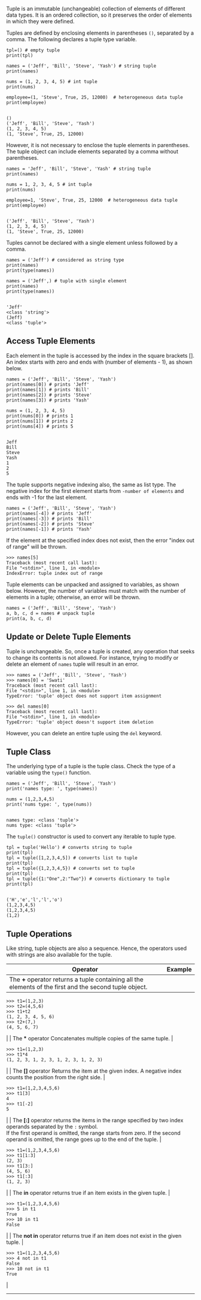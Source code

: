 Tuple is an immutable (unchangeable) collection of elements of different data types. It is an ordered collection, so it preserves the order of elements in which they were defined.

Tuples are defined by enclosing elements in parentheses `()`, separated by a comma. The following declares a tuple type variable.

    tpl=() # empty tuple
    print(tpl)
    
    names = ('Jeff', 'Bill', 'Steve', 'Yash') # string tuple
    print(names)
    
    nums = (1, 2, 3, 4, 5) # int tuple
    print(nums)
    
    employee=(1, 'Steve', True, 25, 12000)  # heterogeneous data tuple
    print(employee)
    

    ()
    ('Jeff', 'Bill', 'Steve', 'Yash')
    (1, 2, 3, 4, 5)
    (1, 'Steve', True, 25, 12000)
    

However, it is not necessary to enclose the tuple elements in parentheses. The tuple object can include elements separated by a comma without parentheses.

    names = 'Jeff', 'Bill', 'Steve', 'Yash' # string tuple
    print(names)
    
    nums = 1, 2, 3, 4, 5 # int tuple
    print(nums)
    
    employee=1, 'Steve', True, 25, 12000  # heterogeneous data tuple
    print(employee)
    

    ('Jeff', 'Bill', 'Steve', 'Yash')
    (1, 2, 3, 4, 5)
    (1, 'Steve', True, 25, 12000)
    

Tuples cannot be declared with a single element unless followed by a comma.

    names = ('Jeff') # considered as string type
    print(names)
    print(type(names))
    
    names = ('Jeff',) # tuple with single element
    print(names)
    print(type(names))
    

    'Jeff'
    <class 'string'>
    (Jeff)
    <class 'tuple'>
    

## Access Tuple Elements

Each element in the tuple is accessed by the index in the square brackets \[\]. An index starts with zero and ends with (number of elements - 1), as shown below.

    names = ('Jeff', 'Bill', 'Steve', 'Yash') 
    print(names[0]) # prints 'Jeff'
    print(names[1]) # prints 'Bill'
    print(names[2]) # prints 'Steve'
    print(names[3]) # prints 'Yash'
    
    nums = (1, 2, 3, 4, 5) 
    print(nums[0]) # prints 1
    print(nums[1]) # prints 2
    print(nums[4]) # prints 5
    

    Jeff
    Bill
    Steve
    Yash
    1
    2
    5
    

The tuple supports negative indexing also, the same as list type. The negative index for the first element starts from `-number of elements` and ends with -1 for the last element.

    names = ('Jeff', 'Bill', 'Steve', 'Yash') 
    print(names[-4]) # prints 'Jeff'
    print(names[-3]) # prints 'Bill'
    print(names[-2]) # prints 'Steve'
    print(names[-1]) # prints 'Yash'
    

If the element at the specified index does not exist, then the error "index out of range" will be thrown.

    >>> names[5]
    Traceback (most recent call last):
    File "<stdin>", line 1, in <module>
    IndexError: tuple index out of range
    

Tuple elements can be unpacked and assigned to variables, as shown below. However, the number of variables must match with the number of elements in a tuple; otherwise, an error will be thrown.

    names = ('Jeff', 'Bill', 'Steve', 'Yash') 
    a, b, c, d = names # unpack tuple
    print(a, b, c, d)
    

## Update or Delete Tuple Elements

Tuple is unchangeable. So, once a tuple is created, any operation that seeks to change its contents is not allowed. For instance, trying to modify or delete an element of `names` tuple will result in an error.

    >>> names = ('Jeff', 'Bill', 'Steve', 'Yash') 
    >>> names[0] = 'Swati'
    Traceback (most recent call last):
    File "<stdin>", line 1, in <module>
    TypeError: 'tuple' object does not support item assignment
    
    >>> del names[0]
    Traceback (most recent call last):
    File "<stdin>", line 1, in <module>
    TypeError: 'tuple' object doesn't support item deletion
    

However, you can delete an entire tuple using the `del` keyword.

## Tuple Class

The underlying type of a tuple is the tuple class. Check the type of a variable using the `type()` function.

    names = ('Jeff', 'Bill', 'Steve', 'Yash') 
    print('names type: ', type(names))
    
    nums = (1,2,3,4,5) 
    print('nums type: ', type(nums))
    

    names type: <class 'tuple'>
    nums type: <class 'tuple'>
    

The `tuple()` constructor is used to convert any iterable to tuple type.

    tpl = tuple('Hello') # converts string to tuple
    print(tpl)
    tpl = tuple([1,2,3,4,5]) # converts list to tuple
    print(tpl)
    tpl = tuple({1,2,3,4,5}) # converts set to tuple
    print(tpl)
    tpl = tuple({1:"One",2:"Two"}) # converts dictionary to tuple
    print(tpl)
    

    ('H','e','l','l','o')
    (1,2,3,4,5)
    (1,2,3,4,5)
    (1,2)
    

## Tuple Operations

Like string, tuple objects are also a sequence. Hence, the operators used with strings are also available for the tuple.

| Operator | Example |
| --- | --- |
| The **+** operator returns a tuple containing all the elements of the first and the second tuple object. | 
    >>> t1=(1,2,3)
    >>> t2=(4,5,6)         
    >>> t1+t2              
    (1, 2, 3, 4, 5, 6) 
    >>> t2+(7,)            
    (4, 5, 6, 7)

 |
| The **\*** operator Concatenates multiple copies of the same tuple. | 

    >>> t1=(1,2,3)
    >>> t1*4                             
    (1, 2, 3, 1, 2, 3, 1, 2, 3, 1, 2, 3)

 |
| The **\[\]** operator Returns the item at the given index. A negative index counts the position from the right side. | 

    >>> t1=(1,2,3,4,5,6)     
    >>> t1[3]                
    4                        
    >>> t1[-2]               
    5

 |
| The **\[:\]** operator returns the items in the range specified by two index operands separated by the `:` symbol.  
If the first operand is omitted, the range starts from zero. If the second operand is omitted, the range goes up to the end of the tuple. | 

    >>> t1=(1,2,3,4,5,6) 
    >>> t1[1:3]              
    (2, 3)                   
    >>> t1[3:]               
    (4, 5, 6)                
    >>> t1[:3]               
    (1, 2, 3)

 |
| The **in** operator returns true if an item exists in the given tuple. | 

    >>> t1=(1,2,3,4,5,6) 
    >>> 5 in t1
    True                
    >>> 10 in t1 
    False

 |
| The **not in** operator returns true if an item does not exist in the given tuple. | 

    >>> t1=(1,2,3,4,5,6) 
    >>> 4 not in t1 
    False                    
    >>> 10 not in t1
    True

 |

___